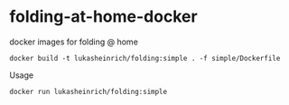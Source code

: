 # folding-at-home-docker
docker images for folding @ home

```
docker build -t lukasheinrich/folding:simple . -f simple/Dockerfile
```

Usage

```
docker run lukasheinrich/folding:simple
```
